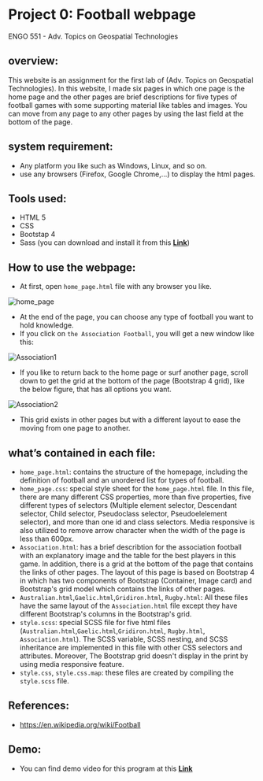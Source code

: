 # Project 0: Football webpage 

ENGO 551 - Adv. Topics on Geospatial Technologies

## overview: 
This website is an assignment for the first lab of (Adv. Topics on Geospatial Technologies). In this website, I made six pages in which one page is the home page and the other pages are brief descriptions for five types of football games with some supporting material like tables and images. You can move from any page to any other pages by using the last field at the bottom of the page. 

## system requirement:
- Any platform you like such as Windows, Linux, and so on. 
- use any browsers (Firefox, Google Chrome,...) to display the html pages. 

## Tools used:
- HTML 5
- CSS
- Bootstap 4 
- Sass (you can download and install it from this [**Link**](https://sass-lang.com/install))

## How to use the webpage: 
- At first, open `home_page.html` file with any browser you like. 

![home_page](https://user-images.githubusercontent.com/26576895/105578883-f52aeb00-5d8b-11eb-9a72-688f5a989a1a.JPG)

- At the end of the page, you can choose any type of football you want to hold knowledge. 
- If you click on `the Association Football`, you will get a new window like this:

![Association1](https://user-images.githubusercontent.com/26576895/105578959-69fe2500-5d8c-11eb-8111-8c6b2f1defcf.JPG)

- If you like to return back to the home page or surf another page, scroll down to get the grid at the bottom of the page (Bootstrap 4 grid), like the below figure, that has all options you want.

![Association2](https://user-images.githubusercontent.com/26576895/105579098-0f18fd80-5d8d-11eb-9f13-b2fc4a0242c7.JPG)

- This grid exists in other pages but with a different layout to ease the moving from one page to another. 



## what’s contained in each file:
- `home_page.html`: contains the structure of the homepage, including the definition of football and an unordered list for types of football. 
- `home_page.css`: special style sheet for the `home_page.html` file. In this file, there are many different CSS properties, more than five properties, five different types of selectors (Multiple element selector, Descendant selector, Child selector, Pseudoclass selector, Pseudoelelement selector), and more than one id and class selectors. Media responsive is also utilized to remove arrow character when the width of the page is less than 600px.
- `Association.html`: has a brief describtion for the association football with an explanatory image and the table for the best players in this game. In addition, there is a grid at the bottom of the page that contains the links of other pages. The layout of this page is based on Bootstrap 4 in which has two components of Bootstrap (Container, Image card) and Bootstrap's grid model which contains the links of other pages.
- `Australian.html`,`Gaelic.html`,`Gridiron.html`, `Rugby.html`: All these files have the same layout of the `Association.html` file except they have different Bootstrap's columns in the Bootstrap's grid.
- `style.scss`: special SCSS file for five html files (`Australian.html`,`Gaelic.html`,`Gridiron.html`, `Rugby.html`, `Association.html`). The SCSS variable, SCSS nesting, and SCSS inheritance are implemented in this file with other CSS selectors and attributes. Moreover, The Bootstrap grid doesn't display in the print by using media responsive feature.
- `style.css`, `style.css.map`: these files are created by compiling the `style.scss` file.

## References:
- https://en.wikipedia.org/wiki/Football
## Demo:
- You can find demo video for this program at this [**Link**](https://www.youtube.com/watch?v=-icXDEC_xf0&feature=youtu.be&ab_channel=ahmedsayed)

